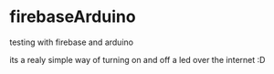 firebaseArduino
===============

testing with firebase and arduino

its a realy simple way of turning on and off a led over the internet :D
